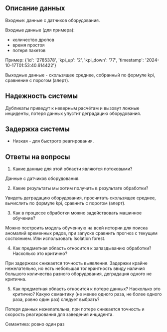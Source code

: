 ## Описание данных
Входные: данные c датчиков оборудования.

Входные данные (для примера):
* количество дропов
* время простоя
* потеря пакетов

Пример:
{'id': '2785378', 'kpi_up': '2', 'kpi_down': '77', 'timestamp': '2024-10-17T01:53:40.614422'}

Выходные данные - скользящее среднее, собранный по формуле kpi, сравнение с порогом (алерт).
## Надежность системы
Дубликаты приведут к неверным расчётам и вызовут ложные инциденты, потеря данных упустит деградацию оборудования.
## Задержка системы
* Низкая - для быстрого реагирования.

## Ответы на вопросы
1.	Какие данные для этой области являются потоковыми?

Данные с датчиков оборудования.

2.	Какие результаты мы хотим получить в результате обработки?

Увидеть деградацию оборудования, просчитать скользящее среднее, вычислить по формуле kpi, сравнить с порогом (алерт).

3.	Как в процессе обработки можно задействовать машинное обучение?

Можно построить модель обученную на всей истории для поиска аномалий временных рядов, при запуске сравнить прогноз с текущим состоянием. Или использовать Isolation forest. 

4.	Как предметная область относится к запаздыванию обработки? Насколько это критично?

При задержках снижается точность выявления. Задержки крайне нежелательно, но есть небольшая толерантность ввиду наличия большого количества разного оборудования, деградация одного не критична.

5.	Как предметная область относится к потере данных? Насколько это критично? Какую семантику (не менее одного раза, не более одного раза, ровно один раз) следует выбрать?

Потеря данных нежелательна, при потере снижается точность и скорость реагирования для заведения инцидента.

Семантика: ровно один раз
